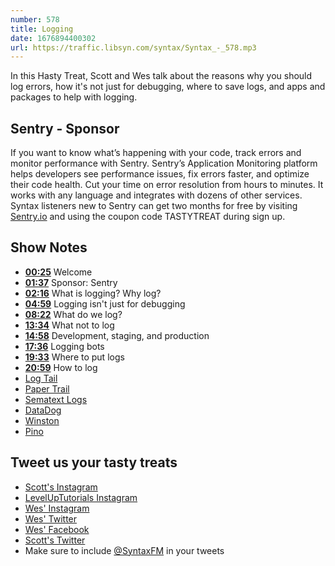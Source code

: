 ```yaml
---
number: 578
title: Logging
date: 1676894400302
url: https://traffic.libsyn.com/syntax/Syntax_-_578.mp3
---
```


In this Hasty Treat, Scott and Wes talk about the reasons why you should log errors, how it's not just for debugging, where to save logs, and apps and packages to help with logging.

## Sentry - Sponsor

If you want to know what’s happening with your code, track errors and monitor performance with Sentry. Sentry’s Application Monitoring platform helps developers see performance issues, fix errors faster, and optimize their code health. Cut your time on error resolution from hours to minutes. It works with any language and integrates with dozens of other services. Syntax listeners new to Sentry can get two months for  free by visiting [Sentry.io](https://sentry.io) and using the coupon code TASTYTREAT during sign up.

## Show Notes

* **[00:25](#t=00:25)** Welcome
* **[01:37](#t=01:37)** Sponsor: Sentry
* **[02:16](#t=02:16)** What is logging? Why log?
* **[04:59](#t=04:59)** Logging isn't just for debugging
* **[08:22](#t=08:22)** What do we log?
* **[13:34](#t=13:34)** What not to log
* **[14:58](#t=14:58)** Development, staging, and production
* **[17:36](#t=17:36)** Logging bots
* **[19:33](#t=19:33)** Where to put logs
* **[20:59](#t=20:59)** How to log
* [Log Tail](https://betterstack.com/logtail)
* [Paper Trail](https://www.papertrail.com/)
* [Sematext Logs](https://sematext.com/docs/logs/)
* [DataDog](https://www.datadoghq.com/lpg/)
* [Winston](https://www.npmjs.com/package/winston)
* [Pino](https://getpino.io/)

## Tweet us your tasty treats

* [Scott's Instagram](https://www.instagram.com/stolinski/)
* [LevelUpTutorials Instagram](https://www.instagram.com/LevelUpTutorials/)
* [Wes' Instagram](https://www.instagram.com/wesbos/)
* [Wes' Twitter](https://twitter.com/wesbos)
* [Wes' Facebook](https://www.facebook.com/wesbos.developer)
* [Scott's Twitter](https://twitter.com/stolinski)
* Make sure to include [@SyntaxFM](https://twitter.com/SyntaxFM) in your tweets
